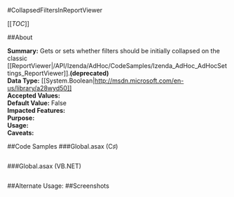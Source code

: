 #CollapsedFiltersInReportViewer

[[_TOC_]]

##About

**Summary:** Gets or sets whether filters should be initially collapsed on the classic [[ReportViewer|/API/Izenda/AdHoc/CodeSamples/Izenda_AdHoc_AdHocSettings_ReportViewer]].**(deprecated)**  
**Data Type:** [[System.Boolean|http://msdn.microsoft.com/en-us/library/a28wyd50]]  
**Accepted Values:**   
**Default Value:** False  
**Impacted Features:**   
**Purpose:**   
**Usage:**   
**Caveats:**   

##Code Samples
###Global.asax (C♯)

```csharp
```

###Global.asax (VB.NET)

```visualbasic
```
##Alternate Usage: 
##Screenshots
